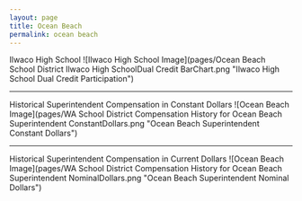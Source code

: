 ```yaml
---
layout: page
title: Ocean Beach
permalink: ocean beach
---
```



Ilwaco High School
![Ilwaco High School Image](pages/Ocean Beach School District Ilwaco High SchoolDual Credit BarChart.png "Ilwaco High School Dual Credit Participation")

___

Historical Superintendent Compensation in Constant Dollars
![Ocean Beach Image](pages/WA School District Compensation History for Ocean Beach Superintendent ConstantDollars.png "Ocean Beach Superintendent Constant Dollars")

___

Historical Superintendent Compensation in Current Dollars
![Ocean Beach Image](pages/WA School District Compensation History for Ocean Beach Superintendent NominalDollars.png "Ocean Beach Superintendent Nominal Dollars")